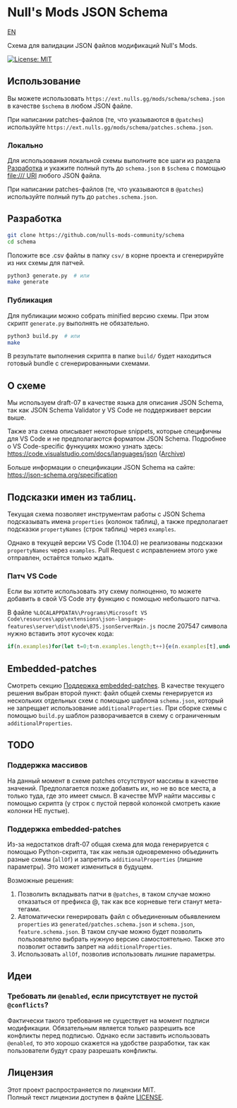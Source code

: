 # Null's Mods JSON Schema

[EN](./docs/README.en.md)

Схема для валидации JSON файлов модификаций Null's Mods.

[![License: MIT](https://img.shields.io/badge/License-MIT-yellow.svg)](https://opensource.org/licenses/MIT)

## Использование

Вы можете использовать `https://ext.nulls.gg/mods/schema/schema.json` в качестве `$schema` в любом JSON файле.

При написании patches-файлов (те, что указываются в `@patches`) используйте `https://ext.nulls.gg/mods/schema/patches.schema.json`.

### Локально

Для использования локальной схемы выполните все шаги из раздела [Разработка](#разработка) и укажите полный путь до `schema.json` в `$schema` с помощью [file:/// URI](https://ru.wikipedia.org/wiki/File_(%D1%81%D1%85%D0%B5%D0%BC%D0%B0_URI)) любого JSON файла.

При написании patches-файлов (те, что указываются в `@patches`) используйте полный путь до `patches.schema.json`.

## Разработка

```sh
git clone https://github.com/nulls-mods-community/schema
cd schema
```

Положите все .csv файлы в папку `csv/` в корне проекта и сгенерируйте из них схемы для патчей.

```sh
python3 generate.py  # или
make generate
```

### Публикация

Для публикации можно собрать minified версию схемы. При этом скрипт `generate.py` выполнять не обязательно.

```sh
python3 build.py  # или
make
```

В результате выполнения скрипта в папке `build/` будет находиться готовый bundle с сгенерированными схемами.

## О схеме

Мы используем draft-07 в качестве языка для описания JSON Schema, так как JSON Schema Validator у VS Code не поддерживает версии выше.

Также эта схема описывает некоторые snippets, которые специфичны для VS Code и не предполагаются форматом JSON Schema. Подробнее о VS Code-specific функуциях можно узнать здесь: https://code.visualstudio.com/docs/languages/json ([Archive](https://web.archive.org/web/20250914171533/https://code.visualstudio.com/docs/languages/json))

Больше информации о спецификации JSON Schema на сайте: https://json-schema.org/specification

## Подсказки имен из таблиц.

Текущая схема позволяет инструментам работы с JSON Schema подсказывать имена `properties` (колонок таблиц), а также предполагает подсказки `propertyNames` (строк таблиц) через `examples`. 

Однако в текущей версии VS Code (1.104.0) не реализованы подсказки `propertyNames` через `examples`. Pull Request с исправлением этого уже отправлен, остаётся только ждать.

### Патч VS Code

Если вы хотите использовать эту схему полноценно, то можете добавить в свой VS Code эту функцию с помощью небольшого патча.

В файле `%LOCALAPPDATA%\Programs\Microsoft VS Code\resources\app\extensions\json-language-features\server\dist\node\875.jsonServerMain.js` после 207547 символа нужно вставить этот кусочек кода:
```js
if(n.examples)for(let t=0;t<n.examples.length;t++){e(n.examples[t],undefined,undefined,undefined)};
```

## Embedded-patches

Смотреть секцию [Поддержка embedded-patches](#поддержка-embedded-patches). В качестве текущего решения выбран второй пункт: файл общей схемы генерируется из нескольких отдельных схем с помощью шаблона `schema.json`, который не запрещает использование `additionalProperties`. При сборке схемы с помощью `build.py` шаблон разворачивается в схему с ограниченным `additionalProperties`.

## TODO

### Поддержка массивов

На данный момент в схеме patches отсутствуют массивы в качестве значений. Предполагается позже добавить их, но не во все места, а только туда, где это имеет смысл. В качестве MVP найти массивы с помощью скрипта (у строк с пустой первой колонкой смотреть какие колонки НЕ пустые).

### Поддержка embedded-patches

Из-за недостатков draft-07 общая схема для мода генерируется с помощью Python-скрипта, так как нельзя одновременно объединить разные схемы (`allOf`) и запретить `additionalProperties` (лишние параметры). Это может измениться в будущем.

Возможные решения:

1) Позволить вкладывать патчи в `@patches`, в таком случае можно отказаться от префикса @, так как все корневые теги станут мета-тегами.
2) Автоматически генерировать файл с объединенным обьявлением `properties` из `generated/patches.schema.json` и `schema.json`, `feature.schema.json`. В таком случае можно будет позволить пользователю выбрать нужную версию самостоятельно. Также это позволит оставить запрет на `additionalProperties`.
3) Использовать `allOf`, позволив использовать лишние параметры.

## Идеи

### Требовать ли `@enabled`, если присутствует не пустой `@conflicts`?

Фактически такого требования не существует на момент подписи модификации. Обязательным является только разрешить все конфликты перед подписью. Однако если заставить использовать `@enabled`, то это хорошо скажется на удобстве разработки, так как пользователи будут сразу разрешать конфликты. 

## Лицензия

Этот проект распространяется по лицензии MIT.  
Полный текст лицензии доступен в файле [LICENSE](./LICENSE).
